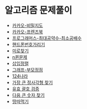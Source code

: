 알고리즘 문제풀이
========================

- [카카오-비밀지도](./secret-map.js)
- [카카오-프렌즈북](./friends-book.md)
- [프로그래머스-최대공약수-최소공배수](./gcdlcm.js)
- [핸드폰번호가리기](./hide-phone.md)
- [미로찾기](./maze.js)
- [n퀸문제](./n-queens.js)
- [삽입정렬](./insertion-sort.js)
- [그래프-부모정점](./mother-vertex.md)
- [124나라](./124-country.js)
- [가장 큰 정사각형 찾기](./largest-square.js)
- [유효 괄호 검증](./vaild-parentheses.js)
- [다음 큰 숫자 찾기](./next-big-number.js)
- [땅따먹기](./hopscotch.js)
